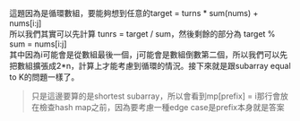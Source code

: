 這題因為是循環數組，要能夠想到任意的target = turns * sum(nums) + nums[i:j]\
所以我們其實可以先計算 tunrs = target / sum，然後剩餘的部分為 target % sum = nums[i:j]\
其中因為i可能會是從數組最後一個，j可能會是數組倒數第二個，所以我們可以先把數組擴張成2*n，計算上才能考慮到循環的情況。接下來就是跟subarray equal to K的問題一樣了。
>只是這邊要算的是shortest subarray，所以會看到mp[prefix] = i那行會放在檢查hash map之前，因為要考慮一種edge case是prefix本身就是答案